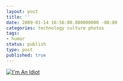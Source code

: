 ```yaml
---
layout: post
title: ''
date: 2009-01-14 16:56:00.000000000 -08:00
categories: technology culture photos
tags:
- humor
status: publish
type: post
published: true
---
```

[![I'm An Idiot](http://imgs.xkcd.com/comics/im_an_idiot.png "Sadly, this is a true story. At least I learned about the OS X 'say' command.")](http://xkcd.com/530/)
